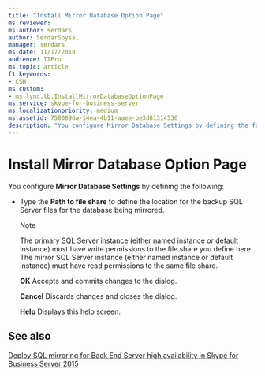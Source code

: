 ```yaml
---
title: "Install Mirror Database Option Page"
ms.reviewer: 
ms.author: serdars
author: SerdarSoysal
manager: serdars
ms.date: 11/17/2018
audience: ITPro
ms.topic: article
f1.keywords:
- CSH
ms.custom:
- ms.lync.tb.InstallMirrorDatabaseOptionPage
ms.service: skype-for-business-server
ms.localizationpriority: medium
ms.assetid: 7500896a-14ea-4b11-aaee-be3d81314536
description: "You configure Mirror Database Settings by defining the following:"
---
```


# Install Mirror Database Option Page
 
You configure **Mirror Database Settings** by defining the following:
  
- Type the **Path to file share** to define the location for the backup SQL Server files for the database being mirrored.
    
    > [!NOTE]
    > The primary SQL Server instance (either named instance or default instance) must have write permissions to the file share you define here. The mirror SQL Server instance (either named instance or default instance) must have read permissions to the same file share. 
  
  **OK** Accepts and commits changes to the dialog.
  
  **Cancel** Discards changes and closes the dialog.
  
  **Help** Displays this help screen.
  
## See also

[Deploy SQL mirroring for Back End Server high availability in Skype for Business Server 2015](../../deploy/deploy-high-availability-and-disaster-recovery/sql-mirroring-for-high-availability.md)
